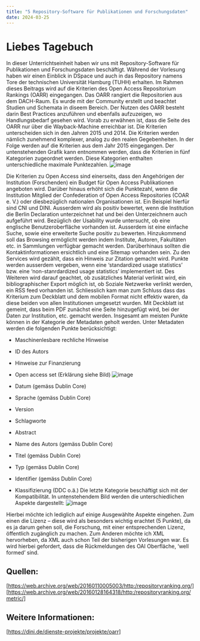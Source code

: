 ```yaml
---
title: "5 Repository-Software für Publikationen und Forschungsdaten"
date: 2024-03-25
---
```


# Liebes Tagebuch
In dieser Unterrichtseinheit haben wir uns mit Repository-Software für Publikationen und Forschungsdaten beschäftigt. Während der Vorlesung haben wir einen Einblick in DSpace und auch in das Repository namens Tore der technischen Universität Hamburg (TUHH) erhalten. 
Im Rahmen dieses Beitrags wird auf die Kriterien des Open Access Repositorium Rankings (OARR) eingegangen. Das OARR rangiert die Repositorien aus dem DACH-Raum. Es wurde mit der Community erstellt und beachtet Studien und Schemata in diseem Bereich. Der Nutzen des OARR besteht darin Best Practices anzuführen und ebenfalls aufzuzeigen, wo Handlungsbedarf gesehen wird. Vorab zu erwähnen ist, dass die Seite des OARR nur über die Wayback-Machine erreichbar ist. Die Kriterien unterscheiden sich in den Jahren 2015 und 2014. Die Kriterien werden nämlich zunehmend komplexer, analog zu den realen Gegebenheiten. In der Folge werden auf die Kriterien aus dem Jahr 2015 eingegangen. Der untenstehenden Grafik kann entnommen werden, dass die Kriterien in fünf Kategorien zugeordnet werden. Diese Kategorien enthalten unterschiedliche maximale Punktezahlen.
![image](https://github.com/nathaliewic/lerntagebuch/assets/160014832/3ecd513d-c8a9-40a4-b021-a36f1288e694)

Die Kriterien zu Open Access sind einerseits, dass den Angehörigen der Institution (Forschenden) ein Budget für Open Access Publikationen angeboten wird. Darüber hinaus erhöht sich die Punktezahl, wenn die Institution Mitglied der Confederation of Open Access Repositories (COAR e. V.) oder diesbezüglich nationalen Organisationen ist. Ein Beispiel hierfür sind CNI und DINI. Ausserdem wird als positiv bewertet, wenn die Institution die Berlin Declaration unterzeichnet hat und bei den Unterzeichnern auch aufgeführt wird. 
Bezüglich der Usability wurde untersucht, ob eine englische Benutzeroberfläche vorhanden ist. Ausserdem ist eine einfache Suche, sowie eine erweiterte Suche positiv zu bewerten. Hinzukommend soll das Browsing ermöglicht werden indem Institute, Autoren, Fakultäten etc. in Sammlungen verfügbar gemacht werden. Darüberhinaus sollten die Kontaktinformationen ersichtlich und eine Sitemap vorhanden sein.
Zu den Services wird gezählt, dass ein Hinweis zur Zitation gemacht wird. Punkte werden ausserdem vergeben, wenn eine ‘standardized usage statistics’ bzw. eine ‘non-stanrdardized usage statistics’ implementiert ist. Des Weiteren wird darauf geachtet, ob zusätzliches Material verlinkt wird, ein bibliographischer Export möglich ist, ob Soziale Netzwerke verlinkt werden, ein RSS feed vorhanden ist. Schliesslich kam man zum Schluss dass das Kriterium zum Deckblatt und dem mobilen Format nicht effektiv waren, da diese beiden von allen Institutionen umgesetzt wurden. Mit Deckblatt ist gemeint, dass beim PDF zunächst eine Seite hinzugefügt wird, bei der Daten zur Institution, etc. gemacht werden. 
Insgesamt am meisten Punkte können in der Kategorie der Metadaten geholt werden. Unter Metadaten werden die folgenden Punkte berücksichtigt:
-	Maschinenlesbare rechliche Hinweise
-	ID des Autors
-	Hinweise zur Finanzierung
-	Open access set (Erklärung siehe Bild)
![image](https://github.com/nathaliewic/lerntagebuch/assets/160014832/fdee4f4b-3eb6-464c-b775-01072bb75a12)

 
-	Datum (gemäss Dublin Core)
-	Sprache (gemäss Dublin Core)
-	Version
-	Schlagworte
-	Abstract
-	Name des Autors (gemäss Dublin Core)
-	Titel (gemäss Dublin Core)
-	Typ (gemäss Dublin Core)
-	Identifier (gemäss Dublin Core)
-	Klassifizierung (DDC o.ä.)
Die letzte Kategorie beschäftigt sich mit der Kompatibilität. In untenstehendem Bild werden die unterschiedlichen Aspekte dargestellt:
 ![image](https://github.com/nathaliewic/lerntagebuch/assets/160014832/d21ae74c-d9ca-48da-8567-ab518aceabb6)

Hierbei möchte ich lediglich auf einige Ausgewählte Aspekte eingehen. Zum einen die Lizenz – diese wird als besonders wichtig erachtet (5 Punkte), da es ja darum gehen soll, die Forschung, mit einer entsprechenden Lizenz, öffentlich zugänglich zu machen. Zum Anderen möchte ich XML hervorheben, da XML auch schon Teil der bisherigen Vorlesungen war. Es wird hierbei gefordert, dass die Rückmeldungen des OAI Oberfläche, ‘well formed’ sind. 

## Quellen:
[https://web.archive.org/web/20160110005003/http:/repositoryranking.org/]
[https://web.archive.org/web/20160128164318/http:/repositoryranking.org/metric/]
## Weitere Informationen:
[https://dini.de/dienste-projekte/projekte/oarr]
